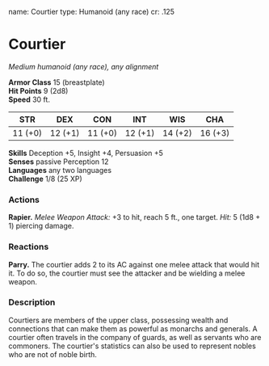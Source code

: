 name: Courtier
type: Humanoid (any race)
cr: .125

# Courtier 
_Medium humanoid (any race), any alignment_

**Armor Class** 15 (breastplate)    
**Hit Points** 9 (2d8)    
**Speed** 30 ft. 

| STR     | DEX     | CON     | INT     | WIS     | CHA     |
|---------|---------|---------|---------|---------|---------|
| 11 (+0) | 12 (+1) | 11 (+0) | 12 (+1) | 14 (+2) | 16 (+3) |   

**Skills** Deception +5, Insight +4, Persuasion +5    
**Senses** passive Perception 12    
**Languages** any two languages    
**Challenge** 1/8 (25 XP) 

### Actions 
**Rapier.** _Melee Weapon Attack:_ +3 to hit, reach 5 ft., one target. _Hit:_ 5 (1d8 + 1) piercing damage. 

### Reactions 
**Parry.** The courtier adds 2 to its AC against one melee attack that would hit it. To do so, the courtier must see the attacker and be wielding a melee weapon. 

### Description
Courtiers are members of the upper class, possessing wealth and connections that can make them as powerful as monarchs and generals. A courtier often travels in the company of guards, as well as servants who are commoners. The courtier's statistics can also be used to represent nobles who are not of noble birth. 
